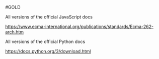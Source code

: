 #GOLD

All versions of the official JavaScript docs

https://www.ecma-international.org/publications/standards/Ecma-262-arch.htm

All versions of the official Python docs

https://docs.python.org/3/download.html
